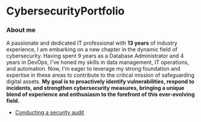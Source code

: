 # CybersecurityPortfolio

### About me

A passionate and dedicated IT professional with **13 years** of industry experience, I am embarking on a new chapter in the dynamic field of cybersecurity. Having spent 9 years as a Database Administrator and 4 years in DevOps, I've honed my skills in data management, IT operations, and automation. Now, I'm eager to leverage my strong foundation and expertise in these areas to contribute to the critical mission of safeguarding digital assets. **My goal is to proactively identify vulnerabilities, respond to incidents, and strengthen cybersecurity measures, bringing a unique blend of experience and enthusiasm to the forefront of this ever-evolving field.**

- [Conducting a security audit](CybersecurityPortfolio\ConductingSecurityAudit)